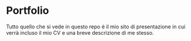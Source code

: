# Portfolio

Tutto quello che si vede in questo repo è il mio sito di presentazione in cui verrà incluso il mio CV e una breve descrizione di me stesso.
